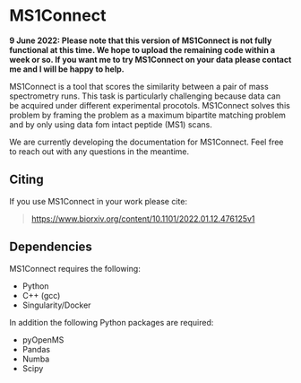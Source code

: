 # MS1Connect

**9 June 2022: Please note that this version of MS1Connect is not fully functional at this time. We hope to upload the remaining code within a week or so. If you want me to try MS1Connect on your data please contact me and I will be happy to help.**

MS1Connect is a tool that scores the similarity between a pair of mass spectrometry runs. This task is particularly challenging because data can be acquired under different experimental procotols. MS1Connect solves this problem by framing the problem as a maximum bipartite matching problem and by only using data fom intact peptide (MS1) scans.

We are currently developing the documentation for MS1Connect. Feel free to reach out with any questions in the meantime.

## Citing
If you use MS1Connect in your work please cite:
>https://www.biorxiv.org/content/10.1101/2022.01.12.476125v1

## Dependencies
MS1Connect requires the following:
- Python
- C++ (gcc)
- Singularity/Docker

In addition the following Python packages are required:
- pyOpenMS
- Pandas
- Numba
- Scipy
